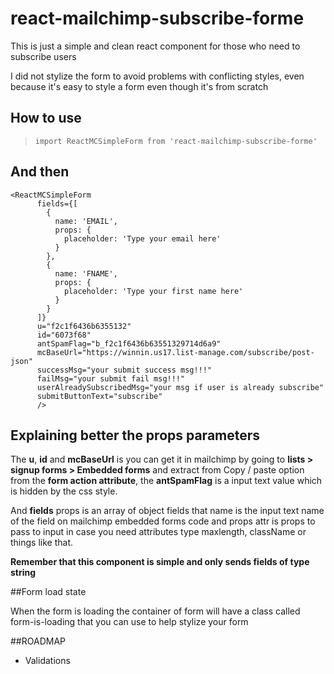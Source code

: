 # react-mailchimp-subscribe-forme
This is just a simple and clean react component for those who need to subscribe users

I did not stylize the form to avoid problems with conflicting styles, even because it's easy to style a form even though it's from scratch

## How to use
> `import ReactMCSimpleForm from 'react-mailchimp-subscribe-forme'`

## And then

    <ReactMCSimpleForm
          fields={[
            {
              name: 'EMAIL',
              props: {
                placeholder: 'Type your email here'
              }
            },
            {
              name: 'FNAME',
              props: {
                placeholder: 'Type your first name here'
              }
            }
          ]}
          u="f2c1f6436b6355132"
          id="6073f68"
          antSpamFlag="b_f2c1f6436b63551329714d6a9"
          mcBaseUrl="https://winnin.us17.list-manage.com/subscribe/post-json"
          successMsg="your submit success msg!!!"
          failMsg="your submit fail msg!!!"
          userAlreadySubscribedMsg="your msg if user is already subscribe"
          submitButtonText="subscribe"
          />

## Explaining better the props parameters

The **u**, **id** and **mcBaseUrl** is you can get it in mailchimp by going to **lists > signup forms > Embedded forms** and extract from Copy / paste option from the **form action attribute**, the **antSpamFlag** is a input  text value which is hidden by the css style.

And **fields** props is an array of object fields that name is the input text name of the field on mailchimp embedded forms code and props attr is props to pass to input in case you need attributes type maxlength, className or things like that.

**Remember that this component is simple and only sends fields of type string**

##Form load state

When the form is loading the container of form will have a class  called form-is-loading that you can use to help stylize your form

##ROADMAP
 - Validations
